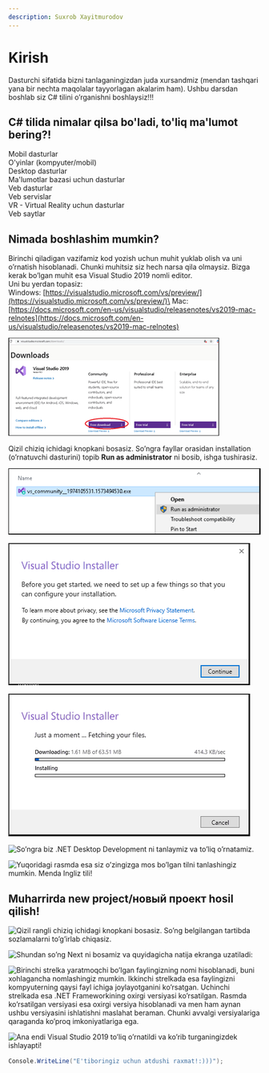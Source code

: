 ```yaml
---
description: Suxrob Xayitmurodov
---
```


# Kirish

Dasturchi sifatida bizni tanlaganingizdan juda xursandmiz (mendan tashqari yana bir nechta maqolalar tayyorlagan akalarim ham). Ushbu darsdan boshlab siz C# tilini o’rganishni boshlaysiz!!!

## C# tilida nimalar qilsa bo'ladi, to'liq ma'lumot bering?!

Mobil dasturlar\
O'yinlar (kompyuter/mobil)\
Desktop dasturlar\
Ma'lumotlar bazasi uchun dasturlar\
Veb dasturlar\
Veb servislar\
VR - Virtual Reality uchun dasturlar\
Veb saytlar

## Nimada boshlashim mumkin?

Birinchi qiladigan vazifamiz kod yozish uchun muhit yuklab olish va uni o’rnatish hisoblanadi. Chunki muhitsiz siz hech narsa qila olmaysiz. Bizga kerak bo’lgan muhit esa Visual Studio 2019 nomli editor.\
Uni bu yerdan topasiz:\
Windows: [https://visualstudio.microsoft.com/vs/preview/](https://visualstudio.microsoft.com/vs/preview/)\
Mac:[https://docs.microsoft.com/en-us/visualstudio/releasenotes/vs2019-mac-relnotes](https://docs.microsoft.com/en-us/visualstudio/releasenotes/vs2019-mac-relnotes)

![](<../../../.gitbook/assets/image (29) (1) (1) (1) (1) (2) (2) (2) (2) (1) (1) (1) (1) (1) (1) (1) (1) (1) (2).png>)

Qizil chiziq ichidagi knopkani bosasiz. So’ngra fayllar orasidan installation (o’rnatuvchi dasturini) topib **Run as administrator** ni bosib, ishga tushirasiz.

![](../../../.gitbook/assets/start-visual-studio-2019-installation.png)

![Litsenziya shartlarini qabul qilasiz](../../../.gitbook/assets/visual-studio-2019-license-agreement.png)

![Va o'rnatishni boshlaydi...](../../../.gitbook/assets/downloading-visual-studio-2019.png)

![So’ngra biz .NET Desktop Development ni tanlaymiz va to’liq o’rnatamiz.](../../../.gitbook/assets/photo\_2020-11-11\_19-43-56.jpg)

![Yuqoridagi rasmda esa siz o’zingizga mos bo’lgan tilni tanlashingiz mumkin. Menda Ingliz tili!](../../../.gitbook/assets/photo\_2020-11-11\_19-45-31.jpg)

## Muharrirda new project/новый проект hosil qilish!

![Qizil rangli chiziq ichidagi knopkani bosasiz. So’ng belgilangan tartibda sozlamalarni to’g’irlab chiqasiz.](../../../.gitbook/assets/photo\_2020-11-11\_19-49-04.jpg)

![Shundan so’ng Next ni bosamiz va quyidagicha natija ekranga uzatiladi:](../../../.gitbook/assets/photo\_2020-11-11\_19-49-05.jpg)

![Birinchi strelka yaratmoqchi bo’lgan faylingizning nomi hisoblanadi, buni xohlagancha nomlashingiz mumkin. Ikkinchi strelkada esa faylingizni kompyuterning qaysi fayl ichiga joylayotganini ko’rsatgan. Uchinchi strelkada esa .NET Frameworkining oxirgi versiyasi ko’rsatilgan. Rasmda ko’rsatilgan versiyasi esa oxirgi versiya hisoblanadi va men ham aynan ushbu versiyasini ishlatishni maslahat beraman. Chunki avvalgi versiyalariga qaraganda ko’proq imkoniyatlariga ega.](../../../.gitbook/assets/photo\_2020-11-11\_19-49-06.jpg)

![Ana endi Visual Studio 2019 to’liq o’rnatildi va ko’rib turganingizdek ishlayapti!](../../../.gitbook/assets/photo\_2020-11-11\_19-49-07.jpg)

```csharp
Console.WriteLine("E'tiboringiz uchun atdushi raxmat!:)))");
```
